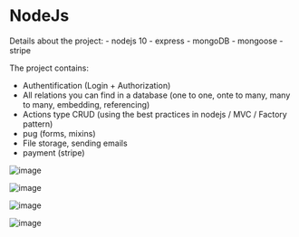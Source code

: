 ﻿# NodeJs
 
Details about the project:
    - nodejs 10
    - express
    - mongoDB
    - mongoose
    - stripe

The project contains:
- Authentification (Login + Authorization)
- All relations you can find in a database (one to one, onte to many, many to many, embedding, referencing)
- Actions type CRUD (using the best practices in nodejs / MVC / Factory pattern)
- pug (forms, mixins)
- File storage, sending emails
- payment (stripe)

![image](https://github.com/user-attachments/assets/47442544-a152-4d78-b074-586bdc77fb26)

![image](https://github.com/user-attachments/assets/787d7a45-26bf-4dbb-89d2-0d6ae5adfd46)

![image](https://github.com/user-attachments/assets/71eea17b-21de-4a58-81ff-c78986c335a9)

![image](https://github.com/user-attachments/assets/948dbe8b-3302-4773-b3c0-e2ce002d7814)




